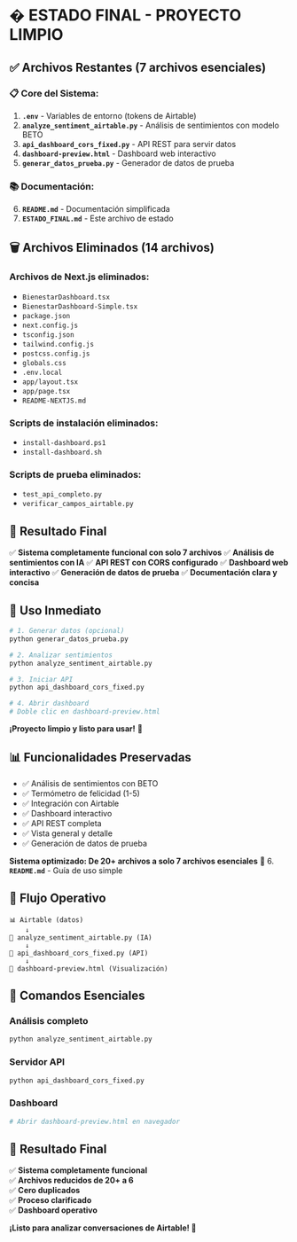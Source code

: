 # � ESTADO FINAL - PROYECTO LIMPIO

## ✅ Archivos Restantes (7 archivos esenciales)

### 📋 **Core del Sistema:**

1. **`.env`** - Variables de entorno (tokens de Airtable)
2. **`analyze_sentiment_airtable.py`** - Análisis de sentimientos con modelo BETO
3. **`api_dashboard_cors_fixed.py`** - API REST para servir datos
4. **`dashboard-preview.html`** - Dashboard web interactivo
5. **`generar_datos_prueba.py`** - Generador de datos de prueba

### 📚 **Documentación:**

6. **`README.md`** - Documentación simplificada
7. **`ESTADO_FINAL.md`** - Este archivo de estado

## 🗑️ Archivos Eliminados (14 archivos)

### Archivos de Next.js eliminados:

- `BienestarDashboard.tsx`
- `BienestarDashboard-Simple.tsx`
- `package.json`
- `next.config.js`
- `tsconfig.json`
- `tailwind.config.js`
- `postcss.config.js`
- `globals.css`
- `.env.local`
- `app/layout.tsx`
- `app/page.tsx`
- `README-NEXTJS.md`

### Scripts de instalación eliminados:

- `install-dashboard.ps1`
- `install-dashboard.sh`

### Scripts de prueba eliminados:

- `test_api_completo.py`
- `verificar_campos_airtable.py`

## 🎉 Resultado Final

✅ **Sistema completamente funcional con solo 7 archivos**
✅ **Análisis de sentimientos con IA**
✅ **API REST con CORS configurado**
✅ **Dashboard web interactivo**
✅ **Generación de datos de prueba**
✅ **Documentación clara y concisa**

## 🚀 Uso Inmediato

```bash
# 1. Generar datos (opcional)
python generar_datos_prueba.py

# 2. Analizar sentimientos
python analyze_sentiment_airtable.py

# 3. Iniciar API
python api_dashboard_cors_fixed.py

# 4. Abrir dashboard
# Doble clic en dashboard-preview.html
```

**¡Proyecto limpio y listo para usar!** 🌟

## 📊 Funcionalidades Preservadas

- ✅ Análisis de sentimientos con BETO
- ✅ Termómetro de felicidad (1-5)
- ✅ Integración con Airtable
- ✅ Dashboard interactivo
- ✅ API REST completa
- ✅ Vista general y detalle
- ✅ Generación de datos de prueba

**Sistema optimizado: De 20+ archivos a solo 7 archivos esenciales** 🎯 6. **`README.md`** - Guía de uso simple

## 🔄 **Flujo Operativo**

```
📊 Airtable (datos)
    ↓
🤖 analyze_sentiment_airtable.py (IA)
    ↓
🔗 api_dashboard_cors_fixed.py (API)
    ↓
📱 dashboard-preview.html (Visualización)
```

## 🚀 **Comandos Esenciales**

### Análisis completo

```bash
python analyze_sentiment_airtable.py
```

### Servidor API

```bash
python api_dashboard_cors_fixed.py
```

### Dashboard

```bash
# Abrir dashboard-preview.html en navegador
```

## 🎯 **Resultado Final**

✅ **Sistema completamente funcional**  
✅ **Archivos reducidos de 20+ a 6**  
✅ **Cero duplicados**  
✅ **Proceso clarificado**  
✅ **Dashboard operativo**

**¡Listo para analizar conversaciones de Airtable! 🎊**
